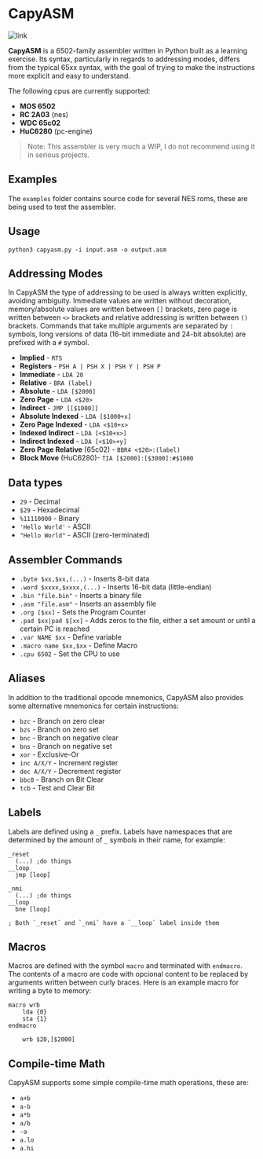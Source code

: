 # CapyASM

![link](https://upload.wikimedia.org/wikipedia/commons/thumb/e/e1/Cattle_tyrant_%28Machetornis_rixosa%29_on_Capybara.jpg/640px-Cattle_tyrant_%28Machetornis_rixosa%29_on_Capybara.jpg)

**CapyASM** is a 6502-family assembler written in Python built as a learning exercise. Its syntax, particularly in regards to addressing modes, differs from the typical 65xx syntax, with the goal of trying to make the instructions more explicit and easy to understand.

The following cpus are currently supported:

* **MOS 6502**
* **RC 2A03** (nes)
* **WDC 65c02**
* **HuC6280** (pc-engine)

> Note: This assembler is very much a WIP, I do not recommend using it in serious projects.

## Examples

The `examples` folder contains source code for several NES roms, these are being used to test the assembler.

## Usage

`python3 capyasm.py -i input.asm -o output.asm`

## Addressing Modes

In CapyASM the type of addressing to be used is always written explicitly, avoiding ambiguity. Immediate values are written without decoration, memory/absolute values are written between `[]` brackets, zero page is written between `<>` brackets and relative addressing is written between `()` brackets. Commands that take multiple arguments are separated by `:` symbols, long versions of data (16-bit immediate and 24-bit absolute) are prefixed with a `#` symbol.

* **Implied** - `RTS`
* **Registers** - `PSH A | PSH X | PSH Y | PSH P`
* **Immediate** - `LDA 20`
* **Relative** - `BRA (label)`
* **Absolute** - `LDA [$2000]`
* **Zero Page** - `LDA <$20>`
* **Indirect** - `JMP [[$1000]]`
* **Absolute Indexed** - `LDA [$1000+x]`
* **Zero Page Indexed** - `LDA <$10+x>`
* **Indexed Indirect** - `LDA [<$10+x>]`
* **Indirect Indexed** - `LDA [<$10>+y]`
* **Zero Page Relative** (65c02) - `BBR4 <$20>:(label)`
* **Block Move** (HuC6280)- `TIA [$2000]:[$3000]:#$1000`

## Data types

* `29` - Decimal
* `$29` - Hexadecimal
* `%11110000` - Binary
* `'Hello World'` - ASCII
* `"Hello World"` - ASCII (zero-terminated)

## Assembler Commands

* `.byte $xx,$xx,(...)` - Inserts 8-bit data
* `.word $xxxx,$xxxx,(...)`   - Inserts 16-bit data (little-endian) 
* `.bin "file.bin"`     - Inserts a binary file
* `.asm "file.asm"`     - Inserts an assembly file
* `.org [$xx]`          - Sets the Program Counter
* `.pad $xx|pad $[xx]`  - Adds zeros to the file, either a set amount or until a certain PC is reached
* `.var NAME $xx`            - Define variable
* `.macro name $xx,$xx` - Define Macro
* `.cpu 6502`           - Set the CPU to use

## Aliases

In addition to the traditional opcode mnemonics, CapyASM also provides some alternative mnemonics for certain instructions:

* `bzc` - Branch on zero clear
* `bzs` - Branch on zero set
* `bnc` - Branch on negative clear
* `bns` - Branch on negative set
* `xor` - Exclusive-Or
* `inc A/X/Y` - Increment register
* `dec A/X/Y` - Decrement register
* `bbc0` - Branch on Bit Clear
* `tcb` - Test and Clear Bit 

## Labels

Labels are defined using a `_` prefix. Labels have namespaces that are determined by the amount of `_` symbols in their name, for example:

```
_reset
  (...) ;do things
__loop
  jmp [loop]
  
_nmi
  (...) ;do things
__loop
  bne [loop]
  
; Both `_reset` and `_nmi` have a `__loop` label inside them
```

## Macros

Macros are defined with the symbol `macro` and terminated with `endmacro`. The contents of a macro are code with opcional content to be replaced by arguments written between curly braces. Here is an example macro for writing a byte to memory:

```
macro wrb
    lda {0}
    sta {1}
endmacro

    wrb $20,[$2000]
```
## Compile-time Math

CapyASM supports some simple compile-time math operations, these are:

* `a+b`
* `a-b`
* `a*b`
* `a/b`
* `-a`
* `a.lo`
* `a.hi`
